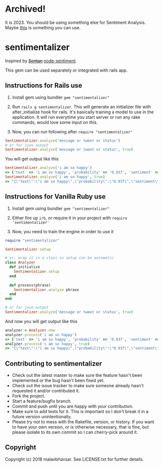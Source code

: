 # Archived!
It is 2023. You should be using something else for Sentiment Analysis. Maybe [this](https://huggingface.co/blog/sentiment-analysis-python) is something you can use.

# sentimentalizer

Inspired by ~~[Sentan](https://github.com/martinrue/Sentan)~~ [node-sentiment](https://github.com/martinrue/node-sentiment).

This gem can be used separately or integrated with rails app.

## Instructions for Rails use

1. Install gem using bundler `gem "sentimentalizer"`

2. Run `rails g sentimentalizer`. This will generate an initializer file with after_initialize hook for rails. It's basically training a model to use in the application. It will run everytime you start server or run any rake commands, would love some input on this.

3. Now, you can run following after ```require "sentimentalizer"``` 
```ruby
Sentimentalizer.analyze('message or tweet or status')
# or for json output
Sentimentalizer.analyze('message or tweet or status', true)
```

You will get output like this 
```ruby
Sentimentalizer.analyze('i am so happy')
=> {'text' => 'i am so happy', 'probability' => '0.937', 'sentiment' => ':)' }
Sentimentalizer.analyze('i am so happy', true)
=> "{\"text\":\"i am so happy\",\"probability\":\"0.937\",\"sentiment\":\":)\"}"
```

## Instructions for Vanilla Ruby use

1. Install gem using bundler `gem "sentimentalizer"`

2. Either fire up `irb`, or require it in your project with `require 'sentimentalizer'`

3. Now, you need to train the engine in order to use it

```ruby
require "sentimentalizer"

Sentimentalizer.setup

# or, wrap it in a class so setup can be automatic
class Analyzer
  def initialize
    Sentimentalizer.setup
  end
  
  def process(phrase)
    Sentimentalizer.analyze phrase
  end
end

# or for json output
Sentimentalizer.analyze('message or tweet or status', true)
```

And now you will get output like this 
```ruby
analyzer = Analyzer.new
analyzer.process('i am so happy')
=> {'text' => 'i am so happy', 'probability' => '0.937', 'sentiment' => ':)' }
analyzer.process('i am so happy', true)
=> "{\"text\":\"i am so happy\",\"probability\":\"0.937\",\"sentiment\":\":)\"}"
```

## Contributing to sentimentalizer
 
* Check out the latest master to make sure the feature hasn't been implemented or the bug hasn't been fixed yet.
* Check out the issue tracker to make sure someone already hasn't requested it and/or contributed it.
* Fork the project.
* Start a feature/bugfix branch.
* Commit and push until you are happy with your contribution.
* Make sure to add tests for it. This is important so I don't break it in a future version unintentionally.
* Please try not to mess with the Rakefile, version, or history. If you want to have your own version, or is otherwise necessary, that is fine, but please isolate to its own commit so I can cherry-pick around it.

## Copyright

Copyright (c) 2018 malavbhavsar. See LICENSE.txt for
further details.

